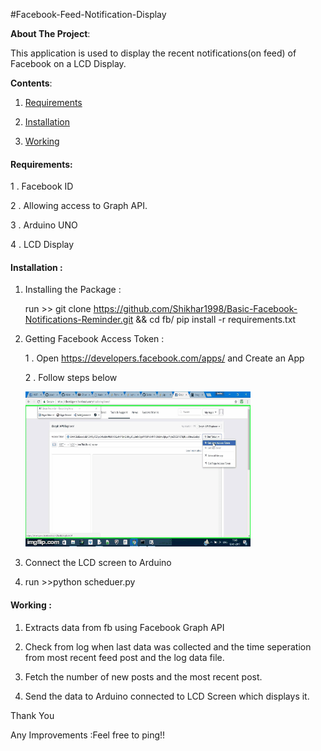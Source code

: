 #Facebook-Feed-Notification-Display

**About The Project**: 

This application is used to display the recent notifications(on feed) of Facebook on a LCD Display.

**Contents**:

1. [Requirements](#requirements)

2. [Installation](#installation)

3. [Working](#working)

#### Requirements:

1 . Facebook ID 

2 . Allowing access to Graph API.

3 . Arduino UNO

4 . LCD Display

#### Installation :

1. Installing the Package :

     run >> git clone https://github.com/Shikhar1998/Basic-Facebook-Notifications-Reminder.git && cd fb/
     pip install -r requirements.txt
     
2. Getting Facebook Access Token :

     1 . Open https://developers.facebook.com/apps/ and Create an App
     
     2 . Follow steps below 
     
     ![](screen.gif?raw=true)
  
3. Connect the LCD screen to Arduino

4.  run >>python scheduer.py
          
#### Working :

1. Extracts data from fb using Facebook Graph API

2. Check from log when last data was collected and the time seperation from most recent feed post and the log data file.

3. Fetch the number of new posts and the most recent post.

4. Send the data to Arduino connected to LCD Screen which displays it.


Thank You

Any Improvements :Feel free to ping!!
     

